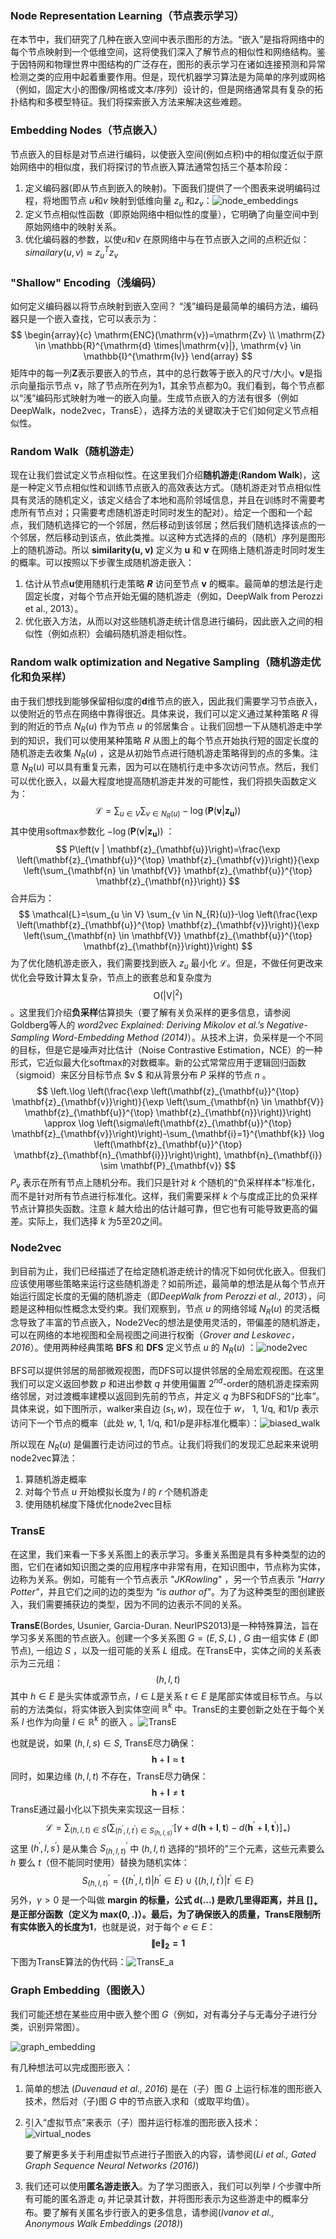 ### Node Representation Learning（节点表示学习）

在本节中，我们研究了几种在嵌入空间中表示图形的方法。“嵌入”是指将网络中的每个节点映射到一个低维空间，这将使我们深入了解节点的相似性和网络结构。鉴于因特网和物理世界中图结构的广泛存在，图形的表示学习在诸如连接预测和异常检测之类的应用中起着重要作用。但是，现代机器学习算法是为简单的序列或网格（例如，固定大小的图像/网格或文本/序列）设计的，但是网络通常具有复杂的拓扑结构和多模型特征。我们将探索嵌入方法来解决这些难题。

### Embedding Nodes（节点嵌入）

节点嵌入的目标是对节点进行编码，以使嵌入空间(例如点积)中的相似度近似于原始网络中的相似度，我们将探讨的节点嵌入算法通常包括三个基本阶段：

1. 定义编码器(即从节点到嵌入的映射)。下面我们提供了一个图表来说明编码过程，将地图节点 $u$和$v$ 映射到低维向量 $z_{u}$ 和$z_{v}$：![node_embeddings](/Users/yaso/Desktop/CS224W/notes/images/node_embeddings.png)
2. 定义节点相似性函数（即原始网络中相似性的度量），它明确了向量空间中到原始网络中的映射关系。
3. 优化编码器的参数，以使$u$和$v$ 在原网络中与在节点嵌入之间的点积近似：$simailary(u,v)\approx { z }_{ u }^{ T }{ z }_{ v }$

### "Shallow" Encoding（浅编码）

 如何定义编码器以将节点映射到嵌入空间？
“浅”编码是最简单的编码方法，编码器只是一个嵌入查找，它可以表示为：
$$
\begin{array}{c}
\mathrm{ENC}(\mathrm{v})=\mathrm{Zv} \\
\mathrm{Z} \in \mathbb{R}^{\mathrm{d} \times|\mathrm{v}|}, \mathrm{v} \in \mathbb{I}^{\mathrm{lv}}
\end{array}
$$
矩阵中的每一列**Z**表示要嵌入的节点，其中的总行数等于嵌入的尺寸/大小。**v**是指示向量指示节点 v，除了节点所在列为1，其余节点都为0。我们看到，每个节点都以“浅”编码形式映射为唯一的嵌入向量。生成节点嵌入的方法有很多（例如DeepWalk，node2vec，TransE），选择方法的关键取决于它们如何定义节点相似性。

### Random Walk（随机游走）

现在让我们尝试定义节点相似性。在这里我们介绍**随机游走**(**Random Walk**)，这是一种定义节点相似性和训练节点嵌入的高效表达方式。（随机游走对节点相似性具有灵活的随机定义，该定义结合了本地和高阶邻域信息，并且在训练时不需要考虑所有节点对；只需要考虑随机游走时同时发生的配对）。给定一个图和一个起点，我们随机选择它的一个邻居，然后移动到该邻居；然后我们随机选择该点的一个邻居，然后移动到该点，依此类推。以这种方式选择的点的（随机）序列是图形上的随机游动。所以 **similarity(u, v)** 定义为 **u** 和 **v** 在网络上随机游走时同时发生的概率。可以按照以下步骤生成随机游走嵌入：

1. 估计从节点**u**使用随机行走策略 ***R*** 访问至节点 **v** 的概率。最简单的想法是行走固定长度，对每个节点开始无偏的随机游走（例如，DeepWalk from Perozzi et al., 2013）。
2. 优化嵌入方法，从而以对这些随机游走统计信息进行编码，因此嵌入之间的相似性（例如点积）会编码随机游走相似性。

### Random walk optimization and Negative Sampling（随机游走优化和负采样）

由于我们想找到能够保留相似度的**d**维节点的嵌入，因此我们需要学习节点嵌入，以使附近的节点在网络中靠得很近。具体来说，我们可以定义通过某种策略 $R$ 得到的附近的节点 $N_{R}(u)$ 作为节点 $u$ 的邻居集合 。让我们回想一下从随机游走中学到的知识，我们可以使用某种策略 $R$ 从图上的每个节点开始执行短的固定长度的随机游走去收集 $N_{R}(u)$ ，这是从初始节点进行随机游走策略得到的点的多集。注意 $N_{R}(u)$ 可以具有重复元素，因为可以在随机行走中多次访问节点。然后，我们可以优化嵌入，以最大程度地提高随机游走并发的可能性，我们将损失函数定义为：
$$
\mathcal{L}=\sum_{u \in V} \sum_{v \in N_{R}(u)}-\log \left(\mathbf{P}\left(\mathbf{v} | \mathbf{z}_{\mathbf{u}}\right)\right)
$$
其中使用softmax参数化 $-\log \left(\mathbf{P}\left(\mathbf{v} | \mathbf{z}_{\mathbf{u}}\right)\right)$ ：
$$
P\left(v | \mathbf{z}_{\mathbf{u}}\right)=\frac{\exp \left(\mathbf{z}_{\mathbf{u}}^{\top} \mathbf{z}_{\mathbf{v}}\right)}{\exp \left(\sum_{\mathbf{n} \in \mathbf{V}} \mathbf{z}_{\mathbf{u}}^{\top} \mathbf{z}_{\mathbf{n}}\right)}
$$
合并后为：
$$
\mathcal{L}=\sum_{u \in V} \sum_{v \in N_{R}(u)}-\log \left(\frac{\exp \left(\mathbf{z}_{\mathbf{u}}^{\top} \mathbf{z}_{\mathbf{v}}\right)}{\exp \left(\sum_{\mathbf{n} \in \mathbf{V}} \mathbf{z}_{\mathbf{u}}^{\top} \mathbf{z}_{\mathbf{n}}\right)}\right)
$$
为了优化随机游走嵌入，我们需要找到嵌入 $z_{u}$ 最小化 $\mathcal{L}$。但是，不做任何更改来优化会导致计算太复杂，节点上的嵌套总和复杂度为 $$\mathrm{O}\left(|\mathrm{V}|^{2}\right)$$ 。这里我们介绍**负采样**估算损失（要了解有关负采样的更多信息，请参阅Goldberg等人的 *word2vec Explained: Deriving Mikolov et al.’s Negative-Sampling Word-Embedding Method (2014)*）。从技术上讲，负采样是一个不同的目标，但是它是噪声对比估计（Noise Contrastive Estimation，NCE）的一种形式，它近似最大化softmax的对数概率。新的公式常常应用于逻辑回归函数（sigmoid）来区分目标节点 $v $ 和从背景分布 $P$ 采样的节点 $n$ 。
$$
\left.\log \left(\frac{\exp \left(\mathbf{z}_{\mathbf{u}}^{\top} \mathbf{z}_{\mathbf{v}}\right)}{\exp \left(\sum_{\mathbf{n} \in \mathbf{V}} \mathbf{z}_{\mathbf{u}}^{\top} \mathbf{z}_{\mathbf{n}}\right)}\right) \approx \log \left(\sigma\left(\mathbf{z}_{\mathbf{u}}^{\top} \mathbf{z}_{\mathbf{v}}\right)\right)-\sum_{\mathbf{i}=1}^{\mathbf{k}} \log \left(\mathbf{z}_{\mathbf{u}}^{\top} \mathbf{z}_{\mathbf{n}_{\mathbf{i}}}\right)\right), \mathbf{n}_{\mathbf{i}} \sim \mathbf{P}_{\mathbf{v}}
$$
$P_{v}$ 表示在所有节点上随机分布。我们只是针对 $k$ 个随机的“负采样样本”标准化，而不是针对所有节点进行标准化。这样，我们需要采样 $k$ 个与度成正比的负采样节点计算损失函数。注意 $k$ 越大给出的估计越可靠，但它也有可能导致更高的偏差。实际上，我们选择 $k$ 为5至20之间。

### Node2vec

到目前为止，我们已经描述了在给定随机游走统计的情况下如何优化嵌入。但我们应该使用哪些策略来运行这些随机游走？如前所述，最简单的想法是从每个节点开始运行固定长度的无偏的随机游走（即*DeepWalk from Perozzi et al., 2013*），问题是这种相似性概念太受约束。我们观察到，节点 $u$ 的网络邻域 $N_{R}(u)$ 的灵活概念导致了丰富的节点嵌入，Node2Vec的想法是使用灵活的，带偏差的随机游走，可以在网络的本地视图和全局视图之间进行权衡（*Grover and Leskovec，2016*）。使用两种经典策略 **BFS** 和 **DFS** 定义节点 $u$ 的 $N_{R}(u)$ ：![node2vec](/Users/yaso/Desktop/CS224W/notes/images/node2vec.png)

BFS可以提供邻居的局部微观视图，而DFS可以提供邻居的全局宏观视图。在这里我们可以定义返回参数 $p$ 和进出参数 $q$ 并使用偏置 $2^{nd}$-order的随机游走探索网络邻居，对过渡概率建模以返回到先前的节点，并定义 $q$ 为BFS和DFS的“比率”。具体来说，如下图所示，walker来自边 $(s_{1}, w)$，现在位于 $w$， 1, 1/q, 和1/p 表示访问下一个节点的概率（此处 $w$, 1, 1/q, 和1/p是非标准化概率）：![biased_walk](/Users/yaso/Desktop/CS224W/notes/images/biased_walk.png)

所以现在 $N_{R}(u)$ 是偏置行走访问过的节点。让我们将我们的发现汇总起来来说明node2vec算法：

1. 算随机游走概率
2. 对每个节点 $u$ 开始模拟长度为 $l$ 的 $r$ 个随机游走
3. 使用随机梯度下降优化node2vec目标

### TransE

在这里，我们来看一下多关系图上的表示学习。多重关系图是具有多种类型的边的图，它们在诸如知识图之类的应用程序中非常有用，在知识图中，节点称为实体，边称为关系。例如，可能有一个节点表示 "*JKRowling*" ，另一个节点表示 *"Harry Potter"*，并且它们之间的边的类型为 *"is author of"*。为了为这种类型的图创建嵌入，我们需要捕获边的类型，因为不同的边表示不同的关系。

**TransE**(Bordes, Usunier, Garcia-Duran. NeurIPS2013)是一种特殊算法，旨在学习多关系图的节点嵌入。创建一个多关系图 $G=(E,S,L)$ , $G$ 由一组实体 $E$ (即节点), 一组边 $S$ ，以及一组可能的关系 $L$ 组成。在TransE中，实体之间的关系表示为三元组：
$$
(h,l,t)
$$
其中 $h \in E$ 是头实体或源节点，$l \in L$是关系 $t \in E$ 是尾部实体或目标节点。与以前的方法类似，将实体嵌入到实体空间 $\mathbb{R}^{k}$ 中。TransE的主要创新之处在于每个关系 $l$ 也作为向量 $l \in\mathbb{R}^{k}$ 的嵌入 。![TransE](/Users/yaso/Desktop/CS224W/notes/images/TransE.png)

也就是说，如果 $(h,l,s) \in S$, TransE尽力确保：
$$
\mathbf{h}+\mathbf{l} \approx \mathbf{t}
$$
同时，如果边缘 $(h,l,t)$ 不存在，TransE尽力确保：
$$
\mathbf{h}+\mathbf{l} \neq \mathbf{t}
$$
TransE通过最小化以下损失来实现这一目标：
$$
\mathcal{L}=\sum_{(h, l, t) \in S}\left(\sum_{\left(h^{\prime}, l, t^{\prime}\right) \in S_{(h, l, s)}^{\prime}}\left[\gamma+d(\mathbf{h}+\mathbf{l}, \mathbf{t})-d\left(\mathbf{h}^{\prime}+\mathbf{l}, \mathbf{t}^{\prime}\right)\right]_{+}\right)
$$
这里 $(h^{'},l,s^{'})$ 是从集合 $S^{'}_{(h,l,t)}$ 中 $(h,l,t)$ 选择的“损坏的”三个元素，这些元素要么  $h$ 要么 $t$（但不能同时使用）替换为随机实体：
$$
S_{(h, l, t)}^{\prime}=\left\{\left(h^{\prime}, l, t\right) | h^{\prime} \in E\right\} \cup\left\{\left(h, l, t^{\prime}\right) | t^{\prime} \in E\right\}
$$
另外，$\gamma>0$ 是一个叫做 **margin **的标量，公式 $\mathbf{d(...)}$ 是欧几里得距离，并且 $[]_{+}$ 是正部分函数（定义为 $\mathbf{max(0,.)}$）。最后，为了确保嵌入的质量，TransE限制所有实体嵌入的长度为**1**，也就是说，对于每个 $e\in E$：
$$
\mathbf{\|e\|_{2}=1}
$$
下图为TransE算法的伪代码：![TransE_a](/Users/yaso/Desktop/CS224W/notes/images/TransE_a.png)

### Graph Embedding（图嵌入）

我们可能还想在某些应用中嵌入整个图 $G$（例如，对有毒分子与无毒分子进行分类，识别异常图）。

![graph_embedding](/Users/yaso/Desktop/CS224W/notes/images/graph_embedding.png)

有几种想法可以完成图形嵌入：

1. 简单的想法 (*Duvenaud et al., 2016*) 是在（子）图 $G$ 上运行标准的图形嵌入技术，然后对（子)图 $G$ 中的节点嵌入求和（或取平均值）。

2. 引入“虚拟节点”来表示（子）图并运行标准的图形嵌入技术：![virtual_nodes](/Users/yaso/Desktop/CS224W/notes/images/virtual_nodes.png)

   要了解更多关于利用虚拟节点进行子图嵌入的内容，请参阅(*Li et al., Gated Graph Sequence Neural Networks (2016)*)

3. 我们还可以使用**匿名游走嵌入**。为了学习图嵌入，我们可以列举 $l$ 个步骤中所有可能的匿名游走 $a_{i}$ 并记录其计数，并将图形表示为这些游走中的概率分布。要了解有关匿名步行嵌入的更多信息，请参阅(*Ivanov et al., Anonymous Walk Embeddings (2018)*)